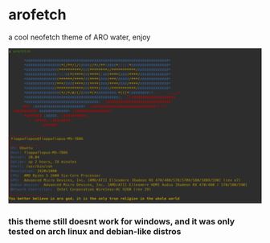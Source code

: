 # arofetch
a cool neofetch theme of ARO water, enjoy

![zde je screenshot](Screenshot.png "arofetch screenshot")

### this theme still doesnt work for windows, and it was only tested on arch linux and debian-like distros
